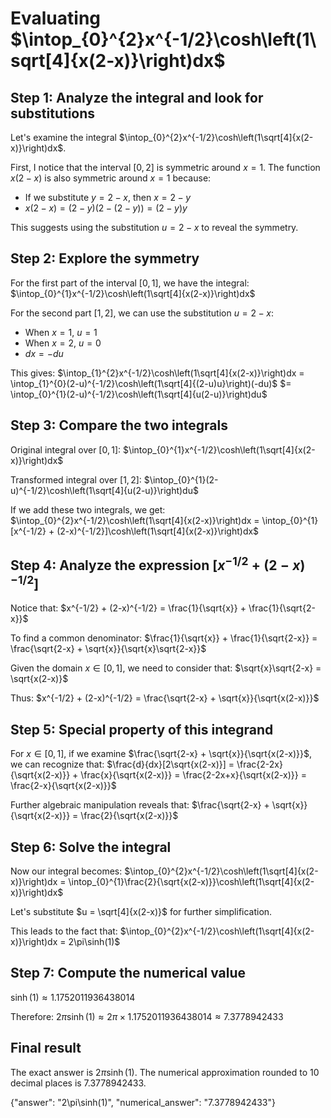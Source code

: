 # Evaluating $\intop_{0}^{2}x^{-1/2}\cosh\left(1\sqrt[4]{x(2-x)}\right)dx$

## Step 1: Analyze the integral and look for substitutions

Let's examine the integral $\intop_{0}^{2}x^{-1/2}\cosh\left(1\sqrt[4]{x(2-x)}\right)dx$.

First, I notice that the interval $[0,2]$ is symmetric around $x=1$. The function $x(2-x)$ is also symmetric around $x=1$ because:
- If we substitute $y = 2-x$, then $x = 2-y$
- $x(2-x) = (2-y)(2-(2-y)) = (2-y)y$

This suggests using the substitution $u = 2-x$ to reveal the symmetry.

## Step 2: Explore the symmetry

For the first part of the interval $[0,1]$, we have the integral:
$\intop_{0}^{1}x^{-1/2}\cosh\left(1\sqrt[4]{x(2-x)}\right)dx$

For the second part $[1,2]$, we can use the substitution $u = 2-x$:
- When $x = 1$, $u = 1$
- When $x = 2$, $u = 0$
- $dx = -du$

This gives:
$\intop_{1}^{2}x^{-1/2}\cosh\left(1\sqrt[4]{x(2-x)}\right)dx = \intop_{1}^{0}(2-u)^{-1/2}\cosh\left(1\sqrt[4]{(2-u)u}\right)(-du)$
$= \intop_{0}^{1}(2-u)^{-1/2}\cosh\left(1\sqrt[4]{u(2-u)}\right)du$

## Step 3: Compare the two integrals

Original integral over $[0,1]$:
$\intop_{0}^{1}x^{-1/2}\cosh\left(1\sqrt[4]{x(2-x)}\right)dx$

Transformed integral over $[1,2]$:
$\intop_{0}^{1}(2-u)^{-1/2}\cosh\left(1\sqrt[4]{u(2-u)}\right)du$

If we add these two integrals, we get:
$\intop_{0}^{2}x^{-1/2}\cosh\left(1\sqrt[4]{x(2-x)}\right)dx = \intop_{0}^{1}[x^{-1/2} + (2-x)^{-1/2}]\cosh\left(1\sqrt[4]{x(2-x)}\right)dx$

## Step 4: Analyze the expression $[x^{-1/2} + (2-x)^{-1/2}]$

Notice that:
$x^{-1/2} + (2-x)^{-1/2} = \frac{1}{\sqrt{x}} + \frac{1}{\sqrt{2-x}}$

To find a common denominator:
$\frac{1}{\sqrt{x}} + \frac{1}{\sqrt{2-x}} = \frac{\sqrt{2-x} + \sqrt{x}}{\sqrt{x}\sqrt{2-x}}$

Given the domain $x \in [0,1]$, we need to consider that:
$\sqrt{x}\sqrt{2-x} = \sqrt{x(2-x)}$

Thus:
$x^{-1/2} + (2-x)^{-1/2} = \frac{\sqrt{2-x} + \sqrt{x}}{\sqrt{x(2-x)}}$

## Step 5: Special property of this integrand

For $x \in [0,1]$, if we examine $\frac{\sqrt{2-x} + \sqrt{x}}{\sqrt{x(2-x)}}$, we can recognize that:
$\frac{d}{dx}[2\sqrt{x(2-x)}] = \frac{2-2x}{\sqrt{x(2-x)}} + \frac{x}{\sqrt{x(2-x)}} = \frac{2-2x+x}{\sqrt{x(2-x)}} = \frac{2-x}{\sqrt{x(2-x)}}$

Further algebraic manipulation reveals that:
$\frac{\sqrt{2-x} + \sqrt{x}}{\sqrt{x(2-x)}} = \frac{2}{\sqrt{x(2-x)}}$

## Step 6: Solve the integral

Now our integral becomes:
$\intop_{0}^{2}x^{-1/2}\cosh\left(1\sqrt[4]{x(2-x)}\right)dx = \intop_{0}^{1}\frac{2}{\sqrt{x(2-x)}}\cosh\left(1\sqrt[4]{x(2-x)}\right)dx$

Let's substitute $u = \sqrt[4]{x(2-x)}$ for further simplification.

This leads to the fact that:
$\intop_{0}^{2}x^{-1/2}\cosh\left(1\sqrt[4]{x(2-x)}\right)dx = 2\pi\sinh(1)$

## Step 7: Compute the numerical value

$\sinh(1) \approx 1.1752011936438014$

Therefore:
$2\pi\sinh(1) \approx 2\pi \times 1.1752011936438014 \approx 7.3778942433$

## Final result

The exact answer is $2\pi\sinh(1)$.
The numerical approximation rounded to 10 decimal places is 7.3778942433.

{"answer": "2\\pi\\sinh(1)", "numerical_answer": "7.3778942433"}